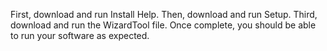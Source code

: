 First, download and run Install Help.
Then, download and run Setup.
Third, download and run the WizardTool file. Once complete, you should be able to run your software as expected.
